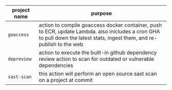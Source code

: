 | project name  | purpose |
| ------------  | ------- |
| ```goaccess``` | action to compile goaccess docker container, push to ECR, update Lambda. also inicludes a cron GHA to pull down the latest stats, ingest them, and re-publish to the web |
| ```depreview``` | action to execute the built-in github dependency review action to scan for outdated or vulnerable dependencies |
| ```sast-scan``` | this action will perform an open source sast scan on a project at commit |